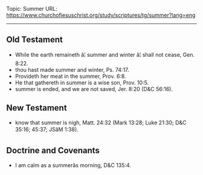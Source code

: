 Topic: Summer
URL: https://www.churchofjesuschrist.org/study/scriptures/tg/summer?lang=eng

---

## Old Testament

- While the earth remaineth â¦ summer and winter â¦ shall not cease, Gen. 8:22.
- thou hast made summer and winter, Ps. 74:17.
- Provideth her meat in the summer, Prov. 6:8.
- He that gathereth in summer is a wise son, Prov. 10:5.
- summer is ended, and we are not saved, Jer. 8:20 (D&C 56:16).

## New Testament

- know that summer is nigh, Matt. 24:32 (Mark 13:28; Luke 21:30; D&C 35:16; 45:37; JSâM 1:38).

## Doctrine and Covenants

- I am calm as a summerâs morning, D&C 135:4.

